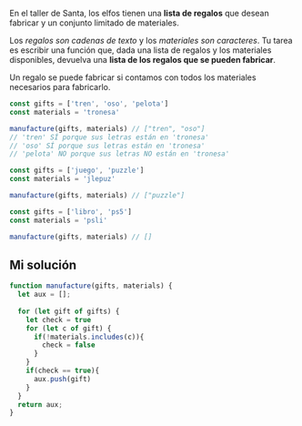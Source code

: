 En el taller de Santa, los elfos tienen una **lista de regalos** que desean fabricar y un conjunto limitado de materiales.

Los _regalos son cadenas de texto_ y los _materiales son caracteres_. Tu tarea es escribir una función que, dada una lista de regalos y los materiales disponibles, devuelva una **lista de los regalos que se pueden fabricar**.

Un regalo se puede fabricar si contamos con todos los materiales necesarios para fabricarlo.

```javascript
const gifts = ['tren', 'oso', 'pelota']
const materials = 'tronesa'

manufacture(gifts, materials) // ["tren", "oso"]
// 'tren' SÍ porque sus letras están en 'tronesa'
// 'oso' SÍ porque sus letras están en 'tronesa'
// 'pelota' NO porque sus letras NO están en 'tronesa'

const gifts = ['juego', 'puzzle']
const materials = 'jlepuz'

manufacture(gifts, materials) // ["puzzle"]

const gifts = ['libro', 'ps5']
const materials = 'psli'

manufacture(gifts, materials) // []
```
## Mi solución

```js
function manufacture(gifts, materials) {
  let aux = [];
  
  for (let gift of gifts) {
    let check = true
    for (let c of gift) {
      if(!materials.includes(c)){
        check = false
      }
    }
    if(check == true){
      aux.push(gift)
    }
  }
  return aux;
}
```
